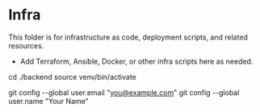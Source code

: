 # Infra

This folder is for infrastructure as code, deployment scripts, and related resources.

- Add Terraform, Ansible, Docker, or other infra scripts here as needed.



cd ./backend
source venv/bin/activate

  git config --global user.email "you@example.com"
  git config --global user.name "Your Name"